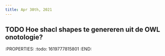 ```yaml
---
title: Apr 30th, 2021
---
```


## TODO Hoe shacl shapes te genereren uit de OWL onotologie?
:PROPERTIES:
:todo: 1619777815801
:END:
